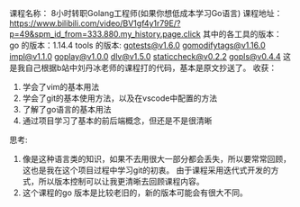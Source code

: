 课程名称：
8小时转职Golang工程师(如果你想低成本学习Go语言)
课程地址：
https://www.bilibili.com/video/BV1gf4y1r79E/?p=49&spm_id_from=333.880.my_history.page.click
其中的各工具的版本：
go 的版本：1.14.4
tools 的版本:
gotests@v1.6.0
gomodifytags@v1.16.0
impl@v1.1.0
goplay@v1.0.0
dlv@v1.5.0
staticcheck@v0.2.2
gopls@v0.4.4
这是我自己根据b站中刘丹冰老师的课程打的代码，基本是原文抄送了。
收获：
1. 学会了vim的基本用法
2. 学会了git的基本使用方法，以及在vscode中配置的方法
3. 了解了go语言的基本用法
4. 通过项目学习了基本的前后端概念，但还是不是很清晰

思考:
1. 像是这种语言类的知识，如果不去用很大一部分都会丢失，所以要常常回顾，这也是我在这个项目过程中学习git的初衷。
由于课程采用迭代式开发的方式，所以版本控制可以让我更清晰去回顾课程内容。
2. 这个课程的go 版本是比较老旧的，新的版本可能会有很大不同。